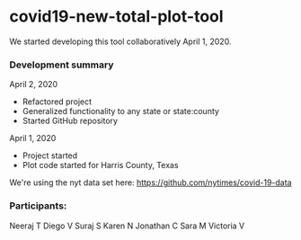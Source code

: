 # covid19-new-total-plot-tool

We started developing this tool collaboratively April 1, 2020.

### Development summary

April 2, 2020
- Refactored project
- Generalized functionality to any state or state:county
- Started GitHub repository

April 1, 2020
- Project started
- Plot code started for Harris County, Texas



We're using the nyt data set here: https://github.com/nytimes/covid-19-data


### Participants:
Neeraj T
Diego V
Suraj S
Karen N
Jonathan C
Sara M
Victoria V
